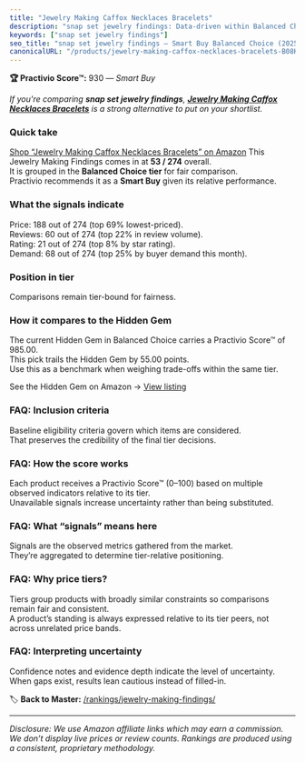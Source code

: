 ```yaml
---
title: "Jewelry Making Caffox Necklaces Bracelets"
description: "snap set jewelry findings: Data-driven within Balanced Choice ranking using the Practivio Score™. Positioned by quality, value, demand, findability, momentum."
keywords: ["snap set jewelry findings"]
seo_title: "snap set jewelry findings — Smart Buy Balanced Choice (2025)"
canonicalURL: "/products/jewelry-making-caffox-necklaces-bracelets-B08KDJ5CCX/"
---
```


**🏆 Practivio Score™:** 930 — _Smart Buy_


*If you're comparing **snap set jewelry findings**, **[Jewelry Making Caffox Necklaces Bracelets](https://www.amazon.com/dp/B08KDJ5CCX?tag=practivio-20)** is a strong alternative to put on your shortlist.*
### Quick take
[Shop “Jewelry Making Caffox Necklaces Bracelets” on Amazon](https://www.amazon.com/dp/B08KDJ5CCX?tag=practivio-20)
This Jewelry Making Findings comes in at **53 / 274** overall.  
It is grouped in the **Balanced Choice tier** for fair comparison.  
Practivio recommends it as a **Smart Buy** given its relative performance.

### What the signals indicate
Price: 188 out of 274 (top 69% lowest-priced).  
Reviews: 60 out of 274 (top 22% in review volume).  
Rating: 21 out of 274 (top 8% by star rating).  
Demand: 68 out of 274 (top 25% by buyer demand this month).

### Position in tier
Comparisons remain tier-bound for fairness.

### How it compares to the Hidden Gem
The current Hidden Gem in Balanced Choice carries a Practivio Score™ of 985.00.  
This pick trails the Hidden Gem by 55.00 points.  
Use this as a benchmark when weighing trade-offs within the same tier.  

See the Hidden Gem on Amazon → [View listing](https://www.amazon.com/dp/B0B4JPSQLG?tag=practivio-20)

### FAQ: Inclusion criteria
Baseline eligibility criteria govern which items are considered.  
That preserves the credibility of the final tier decisions.

### FAQ: How the score works
Each product receives a Practivio Score™ (0–100) based on multiple observed indicators relative to its tier.  
Unavailable signals increase uncertainty rather than being substituted.

### FAQ: What “signals” means here
Signals are the observed metrics gathered from the market.  
They’re aggregated to determine tier-relative positioning.

### FAQ: Why price tiers?
Tiers group products with broadly similar constraints so comparisons remain fair and consistent.  
A product’s standing is always expressed relative to its tier peers, not across unrelated price bands.

### FAQ: Interpreting uncertainty
Confidence notes and evidence depth indicate the level of uncertainty.  
When gaps exist, results lean cautious instead of filled-in.


🏷️ **Back to Master:** [/rankings/jewelry-making-findings/](/rankings/jewelry-making-findings/)

---
_Disclosure: We use Amazon affiliate links which may earn a commission. We don’t display live prices or review counts. Rankings are produced using a consistent, proprietary methodology._
